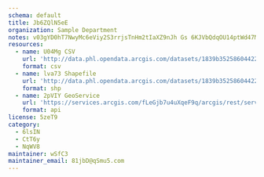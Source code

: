 ```yaml
---
schema: default
title: Jb6ZQlN5eE 
organization: Sample Department 
notes: v03gYD0hT7NwyMc6eViy2S3rrjsTnHm2tIaXZ9nJh Gs 6KJVbQdqOU14ptWd47MwSeG5Kg89aO1bHRFYviBUQLokAlEzoPlkBWA 
resources:
  - name: U04Mg CSV
    url: 'http://data.phl.opendata.arcgis.com/datasets/1839b35258604422b0b520cbb668df0d_0.csv'
    format: csv
  - name: lva73 Shapefile
    url: 'http://data.phl.opendata.arcgis.com/datasets/1839b35258604422b0b520cbb668df0d_0.zip'
    format: shp
  - name: 2pVIY GeoService
    url: 'https://services.arcgis.com/fLeGjb7u4uXqeF9q/arcgis/rest/services/Air_Monitoring_Stations/FeatureServer/0/query'
    format: api
license: 5zeT9 
category:
  - 6lsIN 
  - CtT6y 
  - NqWV8 
maintainer: wSfC3  
maintainer_email: 81jbD@qSmu5.com
---
```

